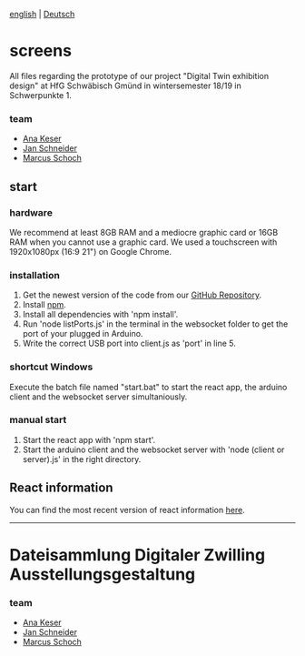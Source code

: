[english](#screens) | [Deutsch](#-Dateisammlung-Digitaler-Zwilling-Ausstellungsgestaltung)

# screens
All files regarding the prototype of our project "Digital Twin exhibition design" at HfG Schwäbisch Gmünd in wintersemester 18/19 in Schwerpunkte 1.

### team
* [Ana Keser](https://anakeser.de/)
* [Jan Schneider](https://jan-patrick.de/)
* [Marcus Schoch](https://marcus-schoch.de/)

## start

### hardware
We recommend at least 8GB RAM and a mediocre graphic card or 16GB RAM when you cannot use a graphic card. We used a touchscreen with 1920x1080px (16:9 21") on Google Chrome.

### installation
1. Get the newest version of the code from our [GitHub Repository](https://github.com/Exhibition-DigitalTwin/screens). 
2. Install [npm](https://www.npmjs.com/get-npm).
3. Install all dependencies with 'npm install'.
4. Run 'node listPorts.js' in the terminal in the websocket folder to get the port of your plugged in Arduino.
5. Write the correct USB port into client.js as 'port' in line 5.

### shortcut Windows
Execute the batch file named "start.bat" to start the react app, the arduino client and the websocket server simultaniously.

### manual start
1. Start the react app with 'npm start'.
2. Start the arduino client and the websocket server with 'node (client or server).js' in the right directory.

## React information
You can find the most recent version of react information [here](https://github.com/facebook/create-react-app/blob/master/packages/react-scripts/template/README.md).

---

# Dateisammlung Digitaler Zwilling Ausstellungsgestaltung

### team
* [Ana Keser](https://anakeser.de/)
* [Jan Schneider](https://jan-patrick.de/)
* [Marcus Schoch](https://marcus-schoch.de/)